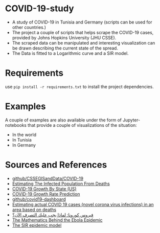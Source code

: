 # COVID-19-study
- A study of COVID-19 in Tunisia and Germany (scripts can be used for other countries.)
- The project a couple of scripts that helps scrape the COVID-19 cases, provided by  Johns Hopkins University (JHU CSSE).
- The scraped data can be manipulated and interesting visualization can be drawn describing the current state of the spread.
- The Data is fitted to a Logarithmic curve and a SIR model.


# Requirements
use `pip install -r requirements.txt` to install the project dependencies.


# Examples
A couple of examples are also available under the form of Jupyter-notebooks that provide a couple of visualizations of the situation:
- In the world
- In Tunisia
- In Germany


# Sources and References
- [github/CSSEGISandData/COVID-19](https://github.com/CSSEGISandData/COVID-19)
- [Estimating The Infected Population From Deaths](https://covid19dashboards.com/covid-infected/)
- [COVID-19 Growth By State (US)](https://covid19dashboards.com/growth-us-states/)
- [COVID-19 Growth Rate Prediction](https://covid19dashboards.com/growth-bayes/)
- [github/covid19-dashboard ](https://github.com/github/covid19-dashboard)
- [Estimating actual COVID 19 cases (novel corona virus infections) in an area based on deaths](https://www.youtube.com/watch?v=mCa0JXEwDEk)
- [فيروس كورونا: لماذا يجب عليك التصرف الآن؟](https://chefrour.blogspot.com/2020/03/blog-post_71.html)
- [The Mathematics Behind the Ebola Epidemic](http://corysimon.github.io/articles/the-mathematics-behind-the-ebola-epidemic/)
- [The SIR epidemic model](https://scipython.com/book/chapter-8-scipy/additional-examples/the-sir-epidemic-model/)
